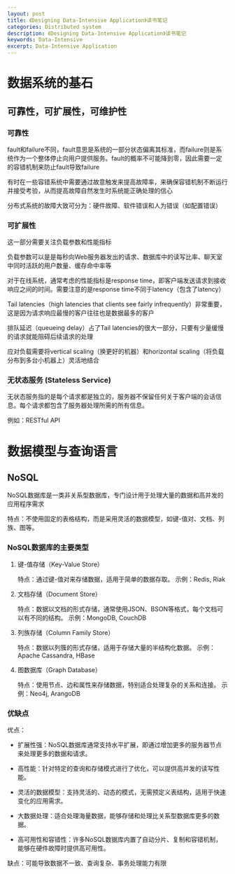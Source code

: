 ```yaml
---
layout: post
title: 《Designing Data-Intensive Application》读书笔记
categories: Distributed system
description: 《Designing Data-Intensive Application》读书笔记
keywords: Data-Intensive
excerpt: Data-Intensive Application
---
```


# 数据系统的基石
## 可靠性，可扩展性，可维护性
### 可靠性
fault和failure不同，fault意思是系统的一部分状态偏离其标准，而failure则是系统作为一个整体停止向用户提供服务。fault的概率不可能降到零，因此需要一定的容错机制来防止fault导致failure

有时在一些容错系统中需要通过故意触发来提高故障率，来确保容错机制不断运行并接受考验，从而提高故障自然发生时系统能正确处理的信心

分布式系统的故障大致可分为：硬件故障、软件错误和人为错误（如配置错误）

### 可扩展性
这一部分需要关注负载参数和性能指标

负载参数可以是是每秒向Web服务器发出的请求、数据库中的读写比率、聊天室中同时活跃的用户数量、缓存命中率等

对于在线系统，通常考虑的性能指标是response time，即客户端发送请求到接收响应之间的时间。需要注意的是response time不同于latency（包含了latency）

Tail latencies（high latencies that clients see fairly infrequently）非常重要，这是因为请求响应最慢的客户往往也是数据最多的客户

排队延迟（queueing delay）占了Tail latencies的很大一部分，只要有少量缓慢的请求就能阻碍后续请求的处理

应对负载需要将vertical scaling（换更好的机器）和horizontal scaling（将负载分布到多台小机器上）灵活地结合

### 无状态服务 (Stateless Service)
无状态服务指的是每个请求都是独立的，服务器不保留任何关于客户端的会话信息。每个请求都包含了服务器处理所需的所有信息。

例如：RESTful API

# 数据模型与查询语言
## NoSQL
NoSQL数据库是一类非关系型数据库，专门设计用于处理大量的数据和高并发的应用程序需求

特点：不使用固定的表格结构，而是采用灵活的数据模型，如键-值对、文档、列族、图等。

### NoSQL数据库的主要类型
1. 键-值存储（Key-Value Store）

    特点：通过键-值对来存储数据，适用于简单的数据存取。
    示例：Redis, Riak

2. 文档存储（Document Store）

    特点：数据以文档的形式存储，通常使用JSON、BSON等格式，每个文档可以有不同的结构。
    示例：MongoDB, CouchDB

3. 列族存储（Column Family Store）

    特点：数据以列簇的形式存储，适用于存储大量的半结构化数据。
    示例：Apache Cassandra, HBase

4. 图数据库（Graph Database）

    特点：使用节点、边和属性来存储数据，特别适合处理复杂的关系和连接。
    示例：Neo4j, ArangoDB

### 优缺点
优点：

* 扩展性强：NoSQL数据库通常支持水平扩展，即通过增加更多的服务器节点来处理更多的数据和请求。

* 高性能：针对特定的查询和存储模式进行了优化，可以提供高并发的读写性能。

* 灵活的数据模型：支持灵活的、动态的模式，无需预定义表结构，适用于快速变化的应用需求。

* 大数据处理：适合处理海量数据，能够存储和处理比关系型数据库更多的数据。

* 高可用性和容错性：许多NoSQL数据库内置了自动分片、复制和容错机制，能够在硬件故障时提供高可用性。

缺点：可能导致数据不一致、查询复杂、事务处理能力有限
